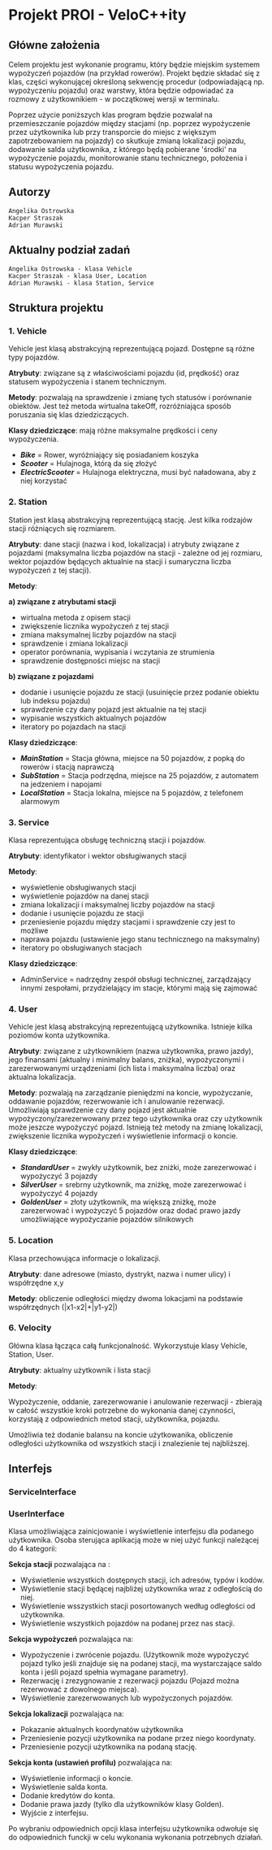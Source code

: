 # Projekt PROI - VeloC++ity

## Główne założenia
Celem projektu jest wykonanie programu, który będzie miejskim systemem wypożyczeń pojazdów (na przykład rowerów).
Projekt będzie składać się z klas, części wykonującej określoną sekwencję procedur (odpowiadającą np. wypożyczeniu pojazdu) oraz warstwy, która będzie odpowiadać za rozmowy z użytkownikiem - w początkowej wersji w terminalu. 

Poprzez użycie poniższych klas program będzie pozwalał na przemieszczanie pojazdów między stacjami (np. poprzez wypożyczenie przez użytkownika lub przy transporcie do miejsc z większym zapotrzebowaniem na pojazdy) co skutkuje zmianą lokalizacji pojazdu, dodawanie salda użytkownika, z którego będą pobierane 'środki' na wypożyczenie pojazdu, monitorowanie stanu technicznego, położenia i statusu wypożyczenia pojazdu.

## Autorzy
    Angelika Ostrowska
    Kacper Straszak
    Adrian Murawski

## Aktualny podział zadań
    Angelika Ostrowska - klasa Vehicle
    Kacper Straszak - klasa User, Location
    Adrian Murawski - klasa Station, Service

## Struktura projektu
### 1. Vehicle
Vehicle jest klasą abstrakcyjną reprezentującą pojazd. Dostępne są różne typy pojazdów.

**Atrybuty**: związane są z właściwościami pojazdu (id, prędkość) oraz statusem wypożyczenia i stanem technicznym.

**Metody**: pozwalają na sprawdzenie i zmianę tych statusów i porównanie obiektów. Jest też metoda wirtualna takeOff, rozróżniająca sposób poruszania się klas dziedziczących.

**Klasy dziedziczące**: mają różne maksymalne prędkości i ceny wypożyczenia.
- ***Bike*** = Rower, wyróżniający się posiadaniem koszyka
- ***Scooter*** = Hulajnoga, którą da się złożyć
- ***ElectricScooter*** = Hulajnoga elektryczna, musi być naładowana, aby z niej korzystać

### 2. Station
Station jest klasą abstrakcyjną reprezentującą stację. Jest kilka rodzajów stacji różniących się rozmiarem.

**Atrybuty**: dane stacji (nazwa i kod, lokalizacja) i atrybuty związane z pojazdami (maksymalna liczba pojazdów na stacji - zależne od jej rozmiaru, wektor pojazdów będących aktualnie na stacji i sumaryczna liczba wypożyczeń z tej stacji).

**Metody**:

**a) związane z atrybutami stacji**
- wirtualna metoda z opisem stacji
- zwiększenie licznika wypożyczeń z tej stacji
- zmiana maksymalnej liczby pojazdów na stacji
- sprawdzenie i zmiana lokalizacji
- operator porównania, wypisania i wczytania ze strumienia
- sprawdzenie dostępności miejsc na stacji

**b) związane z pojazdami**
- dodanie i usunięcie pojazdu ze stacji (usuinięcie przez podanie obiektu lub indeksu pojazdu)
- sprawdzenie czy dany pojazd jest aktualnie na tej stacji
- wypisanie wszystkich aktualnych pojazdów
- iteratory po pojazdach na stacji

**Klasy dziedziczące**: 
- ***MainStation*** = Stacja główna, miejsce na 50 pojazdów, z popką do rowerów i stacją naprawczą
- ***SubStation*** = Stacja podrzędna, miejsce na 25 pojazdów, z automatem na jedzeniem i napojami
- ***LocalStation*** = Stacja lokalna, miejsce na 5 pojazdów, z telefonem alarmowym

### 3. Service
Klasa reprezentująca obsługę techniczną stacji i pojazdów.

**Atrybuty**: identyfikator i wektor obsługiwanych stacji

**Metody**:
- wyświetlenie obsługiwanych stacji
- wyświetlenie pojazdów na danej stacji
- zmiana lokalizacji i maksymalnej liczby pojazdów na stacji
- dodanie i usunięcie pojazdu ze stacji
- przeniesienie pojazdu między stacjami i sprawdzenie czy jest to możliwe
- naprawa pojazdu (ustawienie jego stanu technicznego na maksymalny)
- iteratory po obsługiwanych stacjach

**Klasy dziedziczące**:
- AdminService = nadrzędny zespół obsługi technicznej, zarządzający innymi zespołami, przydzielający im stacje, którymi mają się zajmować

### 4. User
Vehicle jest klasą abstrakcyjną reprezentującą użytkownika. Istnieje kilka poziomów konta użytkownika.

**Atrybuty**: związane z użytkownikiem (nazwa użytkownika, prawo jazdy), jego finansami (aktualny i minimalny balans, zniżka), wypożyczonymi i zarezerwowanymi urządzeniami (ich lista i maksymalna liczba) oraz aktualna lokalizacja.

**Metody**: pozwalają na zarządzanie pieniędzmi na koncie, wypożyczanie, oddawanie pojazdów, rezerwowanie ich i anulowanie rezerwacji. Umożliwiają sprawdzenie czy dany pojazd jest aktualnie wypożyczony/zarezerwowany przez tego użytkownika oraz czy użytkownik może jeszcze wypożyczyć pojazd. Istnieją też metody na zmianę lokalizacji, zwiększenie licznika wypożyczeń i wyświetlenie informacji o koncie.

**Klasy dziedziczące**: 
- ***StandardUser*** = zwykły użytkownik, bez zniżki, może zarezerwować i wypożyczyć 3 pojazdy
- ***SilverUser*** = srebrny użytkownik, ma zniżkę, może zarezerwować i wypożyczyć 4 pojazdy
- ***GoldenUser*** = złoty użytkownik, ma większą zniżkę, może zarezerwować i wypożyczyć 5 pojazdów oraz dodać prawo jazdy umożliwiające wypożyczanie pojazdów silnikowych

### 5. Location
Klasa przechowująca informacje o lokalizacji.

**Atrybuty**: dane adresowe (miasto, dystrykt, nazwa i numer ulicy) i współrzędne x,y

**Metody**: obliczenie odległości między dwoma lokacjami na podstawie współrzędnych (|x1-x2|+|y1-y2|)

### 6. Velocity
Główna klasa łącząca całą funkcjonalność. Wykorzystuje klasy Vehicle, Station, User.

**Atrybuty**: aktualny użytkownik i lista stacji

**Metody**: 

Wypożyczenie, oddanie, zarezerwowanie i anulowanie rezerwacji - zbierają w całość wszystkie kroki potrzebne do wykonania danej czynności, korzystają z odpowiednich metod stacji, użytkownika, pojazdu.

Umożliwia też dodanie balansu na koncie użytkowanika, obliczenie odległości użytkownika od wszystkich stacji i znalezienie tej najbliższej.

## Interfejs
### ServiceInterface
### UserInterface
Klasa umożliwiająca zainicjowanie i wyświetlenie interfejsu dla podanego użytkownika. Osoba sterująca aplikacją może w niej użyć funkcji należącej do 4 kategorii:

**Sekcja stacji** pozwalająca na :
- Wyświetlenie wszystkich dostępnych stacji, ich adresów, typów i kodów.
- Wyświetlenie stacji będącej najbliżej użytkownika wraz z odległością do niej.
- Wyświetlenie wsszystkich stacji posortowanych według odległości od użytkownika.
- Wyświetlenie wszystkich pojazdów na podanej przez nas stacji.

**Sekcja wypożyczeń** pozwalająca na:
- Wypożyczenie i zwrócenie pojazdu. (Użytkownik może wypożyczyć pojazd tylko jeśli znajduje się na podanej stacji, ma wystarczające saldo konta i jeśli pojazd spełnia wymagane parametry).
- Rezerwację i zrezygnowanie z rezerwacji pojazdu (Pojazd można rezerwować z dowolnego miejsca).
- Wyświetlenie zarezerwowanych lub wypożyczonych pojazdów.

**Sekcja lokalizacji** pozwalająca na:
- Pokazanie aktualnych koordynatów użytkownika
- Przeniesienie pozycji użytkownika na podane przez niego koordynaty.
- Przeniesienie pozycji użytkownika na podaną stację.

**Sekcja konta (ustawień profilu)** pozwalająca na:
- Wyświetlenie informacji o koncie.
- Wyświetlenie salda konta.
- Dodanie kredytów do konta.
- Dodanie prawa jazdy (tylko dla użytkowników klasy Golden).
- Wyjście z interfejsu.

Po wybraniu odpowiednich opcji klasa interfejsu użytkownika odwołuje się do odpowiednich funckji w celu wykonania wykonania potrzebnych działań.
